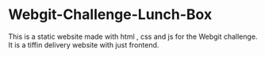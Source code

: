 # Webgit-Challenge-Lunch-Box
This is a static website made with html , css and js for the Webgit challenge. It is a tiffin delivery website with just frontend.
